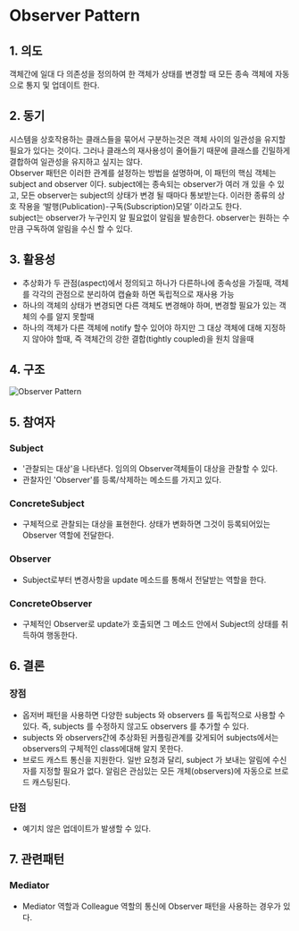 # Observer Pattern  

## 1. 의도  
객체간에 일대 다 의존성을 정의하여 한 객체가 상태를 변경할 때 모든 종속 객체에 자동으로 통지 및 업데이트 한다.  

## 2. 동기  
시스템을 상호작용하는 클래스들을 묶어서 구분하는것은 객체 사이의 일관성을 유지할 필요가 있다는 것이다. 그러나 클래스의 재사용성이 줄어들기 때문에 클래스를 긴밀하게 결합하여 일관성을 유지하고 싶지는 않다.  
Observer 패턴은 이러한 관계를 설정하는 방법을 설명하며, 이 패턴의 핵심 객체는 subject and observer 이다. 
subject에는 종속되는 observer가 여러 개 있을 수 있고, 모든 observer는 subject의 상태가 변경 될 때마다 통보받는다. 이러한 종류의 상호 작용을 ‘발행(Publication)-구독(Subscription)모델’ 이라고도 한다.  
subject는 observer가 누구인지 알 필요없이 알림을 발송한다. observer는 원하는 수만큼 구독하여 알림을 수신 할 수 있다.

## 3. 활용성  
- 추상화가 두 관점(aspect)에서 정의되고 하나가 다른하나에 종속성을 가질때, 객체를 각각의 관점으로 분리하여 캡슐화 하면 독립적으로 재사용 가능  
- 하나의 객체의 상태가 변경되면 다른 객체도 변경해야 하며, 변경할 필요가 있는 객체의 수를 알지 못할때  
- 하나의 객체가 다른 객체에 notify 할수 있어야 하지만 그 대상 객체에 대해 지정하지 않아야 할때, 즉 객체간의 강한 결합(tightly coupled)을 원치 않을때  

## 4. 구조  
![Observer Pattern](https://user-images.githubusercontent.com/3126047/52616683-ab1d0780-2edc-11e9-880b-349243a5e102.png)


## 5. 참여자  
### Subject  
- '관찰되는 대상'을 나타낸다. 임의의 Observer객체들이 대상을 관찰할 수 있다.   
- 관찰자인 'Observer'를 등록/삭제하는 메소드를 가지고 있다.  

### ConcreteSubject  
- 구체적으로 관찰되는 대상을 표현한다. 상태가 변화하면 그것이 등록되어있는 Observer 역할에 전달한다.  

### Observer  
- Subject로부터 변경사항을 update 메소드를 통해서 전달받는 역할을 한다.    

### ConcreteObserver  
- 구체적인 Observer로 update가 호출되면 그 메소드 안에서 Subject의 상태를 취득하여 행동한다.    

## 6. 결론  
### 장점
- 옵저버 패턴을 사용하면 다양한 subjects 와 observers 를 독립적으로 사용할 수 있다. 즉, subjects 를 수정하지 않고도 observers 를 추가할 수 있다.  
- subjects 와 observers간에 추상화된 커플링관계를 갖게되어 subjects에서는 observers의 구체적인 class에대해 알지 못한다.
- 브로드 캐스트 통신을 지원한다. 일반 요청과 달리, subject 가 보내는 알림에 수신자를 지정할 필요가 없다. 알림은 관심있는 모든 개체(observers)에 자동으로 브로드 캐스팅된다.  

### 단점  
- 예기치 않은 업데이트가 발생할 수 있다.   

## 7. 관련패턴  
### Mediator   
- Mediator 역할과 Colleague 역할의 통신에 Observer 패턴을 사용하는 경우가 있다.  
